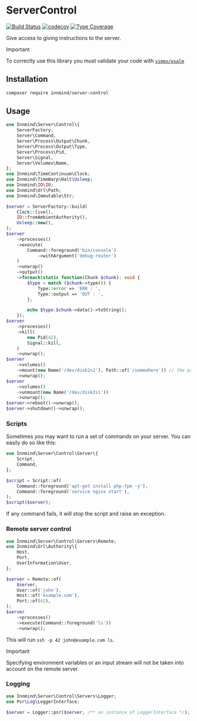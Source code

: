 # ServerControl

[![Build Status](https://github.com/innmind/servercontrol/workflows/CI/badge.svg?branch=master)](https://github.com/innmind/servercontrol/actions?query=workflow%3ACI)
[![codecov](https://codecov.io/gh/innmind/servercontrol/branch/develop/graph/badge.svg)](https://codecov.io/gh/innmind/servercontrol)
[![Type Coverage](https://shepherd.dev/github/innmind/servercontrol/coverage.svg)](https://shepherd.dev/github/innmind/servercontrol)

Give access to giving instructions to the server.

> [!IMPORTANT]
> To correctly use this library you must validate your code with [`vimeo/psalm`](https://packagist.org/packages/vimeo/psalm)

## Installation

```sh
composer require innmind/server-control
```

## Usage

```php
use Innmind\Server\Control\{
    ServerFactory,
    Server\Command,
    Server\Process\Output\Chunk,
    Server\Process\Output\Type,
    Server\Process\Pid,
    Server\Signal,
    Server\Volumes\Name,
};
use Innmind\TimeContinuum\Clock;
use Innmind\TimeWarp\Halt\Usleep;
use Innmind\IO\IO;
use Innmind\Url\Path;
use Innmind\Immutable\Str;

$server = ServerFactory::build(
    Clock::live(),
    IO::fromAmbientAuthority(),
    Usleep::new(),
);
$server
    ->processes()
    ->execute(
        Command::foreground('bin/console')
            ->withArgument('debug:router')
    )
    ->unwrap()
    ->output()
    ->foreach(static function(Chunk $chunk): void {
        $type = match ($chunk->type()) {
            Type::error => 'ERR : ',
            Type::output => 'OUT : ',
        };

        echo $type.$chunk->data()->toString();
    });
$server
    ->processes()
    ->kill(
        new Pid(42),
        Signal::kill,
    )
    ->unwrap();
$server
    ->volumes()
    ->mount(new Name('/dev/disk2s1'), Path::of('/somewhere')) // the path is only interpreted for linux
    ->unwrap();
$server
    ->volumes()
    ->unmount(new Name('/dev/disk2s1'))
    ->unwrap();
$server->reboot()->unwrap();
$server->shutdown()->unwrap();
```

### Scripts

Sometimes you may want to run a set of commands on your server. You can easily do so like this:

```php
use Innmind\Server\Control\Server\{
    Script,
    Command,
};

$script = Script::of(
    Command::foreground('apt-get install php-fpm -y'),
    Command::foreground('service nginx start'),
);
$script($server);
```

If any command fails, it will stop the script and raise an exception.

### Remote server control

```php
use Innmind\Server\Control\Servers\Remote;
use Innmind\Url\Authority\{
    Host,
    Port,
    UserInformation\User,
};

$server = Remote::of(
    $server,
    User::of('john'),
    Host::of('example.com'),
    Port::of(42),
);
$server
    ->processes()
    ->execute(Command::foreground('ls'))
    ->unwrap();
```

This will run `ssh -p 42 john@example.com ls`.

> [!IMPORTANT]
> Specifying environment variables or an input stream will not be taken into account on the remote server.

### Logging

```php
use Innmind\Server\Control\Servers\Logger;
use Psr\Log\LoggerInterface;

$server = Logger::psr($server, /** an instance of LoggerInterface */);
```
